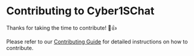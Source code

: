 # Contributing to Cyber1SChat

Thanks for taking the time to contribute! :tada::+1:

Please refer to our [Contributing Guide](https://chat.cyber1s.com/docs/contributing-guide) for detailed instructions on how to contribute.
